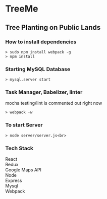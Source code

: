 # TreeMe
## Tree Planting on Public Lands

### How to install dependencies
```
> sudo npm install webpack -g
> npm install
```

### Starting MySQL Database
```
> mysql.server start
```

### Task Manager, Babelizer, linter
mocha testing/lint is commented out right now
```
> webpack -w
```


### To start Server
```
> node server/server.js<br>
```

### Tech Stack
React<br>
Redux<br>
Google Maps API<br>
Node<br>
Express<br>
Mysql<br>
Webpack<br>
